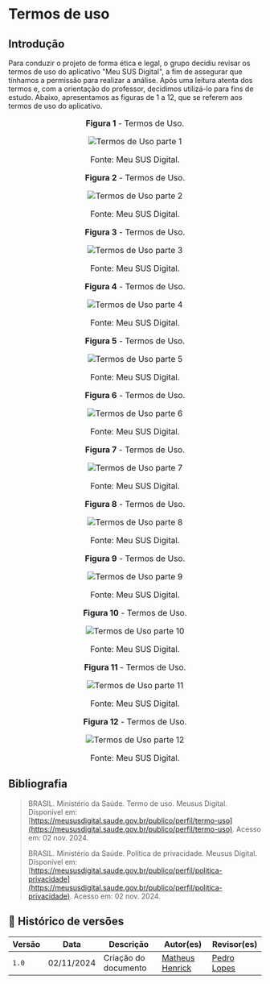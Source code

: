 # Termos de uso

## Introdução

Para conduzir o projeto de forma ética e legal, o grupo decidiu revisar os termos de uso do aplicativo "Meu SUS Digital", a fim de assegurar que tínhamos a permissão para realizar a análise. Após uma leitura atenta dos termos e, com a orientação do professor, decidimos utilizá-lo para fins de estudo. Abaixo, apresentamos as figuras de 1 a 12, que se referem aos termos de uso do aplicativo.

<div style="text-align: center; font-size: 16px;">
    <p><b>Figura 1</b> - Termos de Uso.</p>
    <img src="https://github.com/Requisitos-de-Software/2024.2-Grupo04/blob/main/docs/imagens/termo_SUS-pg1.png?raw=true" alt="Termos de Uso parte 1" />
    <p>Fonte: Meu SUS Digital.</p>
</div>
<div style="text-align: center; font-size: 16px;">
    <p><b>Figura 2</b> - Termos de Uso.</p>
    <img src="https://github.com/Requisitos-de-Software/2024.2-Grupo04/blob/main/docs/imagens/termo_SUS-pg2.png?raw=true" alt="Termos de Uso parte 2" />
    <p>Fonte: Meu SUS Digital.</p>
</div>
<div style="text-align: center; font-size: 16px;">
    <p><b>Figura 3</b> - Termos de Uso.</p>
    <img src="https://github.com/Requisitos-de-Software/2024.2-Grupo04/blob/main/docs/imagens/termo_SUS-pg3.png?raw=true" alt="Termos de Uso parte 3" />
    <p>Fonte: Meu SUS Digital.</p>
</div>
<div style="text-align: center; font-size: 16px;">
    <p><b>Figura 4</b> - Termos de Uso.</p>
    <img src="https://github.com/Requisitos-de-Software/2024.2-Grupo04/blob/main/docs/imagens/termo_SUS-pg4.png?raw=true" alt="Termos de Uso parte 4" />
    <p>Fonte: Meu SUS Digital.</p>
</div>
<div style="text-align: center; font-size: 16px;">
    <p><b>Figura 5</b> - Termos de Uso.</p>
    <img src="https://github.com/Requisitos-de-Software/2024.2-Grupo04/blob/main/docs/imagens/termo_SUS-pg5.png?raw=true" alt="Termos de Uso parte 5" />
    <p>Fonte: Meu SUS Digital.</p>
</div>
<div style="text-align: center; font-size: 16px;">
    <p><b>Figura 6</b> - Termos de Uso.</p>
    <img src="https://github.com/Requisitos-de-Software/2024.2-Grupo04/blob/main/docs/imagens/termo_SUS-pg6.png?raw=true" alt="Termos de Uso parte 6" />
    <p>Fonte: Meu SUS Digital.</p>
</div>
<div style="text-align: center; font-size: 16px;">
    <p><b>Figura 7</b> - Termos de Uso.</p>
    <img src="https://github.com/Requisitos-de-Software/2024.2-Grupo04/blob/main/docs/imagens/termo_SUS-pg7.png?raw=true" alt="Termos de Uso parte 7" />
    <p>Fonte: Meu SUS Digital.</p>
</div>
<div style="text-align: center; font-size: 16px;">
    <p><b>Figura 8</b> - Termos de Uso.</p>
    <img src="https://github.com/Requisitos-de-Software/2024.2-Grupo04/blob/main/docs/imagens/termo_SUS-pg8.png?raw=true" alt="Termos de Uso parte 8" />
    <p>Fonte: Meu SUS Digital.</p>
</div>
<div style="text-align: center; font-size: 16px;">
    <p><b>Figura 9</b> - Termos de Uso.</p>
    <img src="https://github.com/Requisitos-de-Software/2024.2-Grupo04/blob/main/docs/imagens/termo_SUS-pg9.png?raw=true" alt="Termos de Uso parte 9" />
    <p>Fonte: Meu SUS Digital.</p>
</div>
<div style="text-align: center; font-size: 16px;">
    <p><b>Figura 10</b> - Termos de Uso.</p>
    <img src="https://github.com/Requisitos-de-Software/2024.2-Grupo04/blob/main/docs/imagens/termo_SUS-pg10.png?raw=true" alt="Termos de Uso parte 10" />
    <p>Fonte: Meu SUS Digital.</p>
</div>
<div style="text-align: center; font-size: 16px;">
    <p><b>Figura 11</b> - Termos de Uso.</p>
    <img src="https://github.com/Requisitos-de-Software/2024.2-Grupo04/blob/main/docs/imagens/termo_SUS-pg11.png?raw=true" alt="Termos de Uso parte 11" />
    <p>Fonte: Meu SUS Digital.</p>
</div>
<div style="text-align: center; font-size: 16px;">
    <p><b>Figura 12</b> - Termos de Uso.</p>
    <img src="https://github.com/Requisitos-de-Software/2024.2-Grupo04/blob/main/docs/imagens/termo_SUS-pg12.png?raw=true" alt="Termos de Uso parte 12" />
    <p>Fonte: Meu SUS Digital.</p>
</div>

## Bibliografia
> BRASIL. Ministério da Saúde. Termo de uso. Meusus Digital. Disponível em: [https://meususdigital.saude.gov.br/publico/perfil/termo-uso](https://meususdigital.saude.gov.br/publico/perfil/termo-uso). Acesso em: 02 nov. 2024.</br>
>
> BRASIL. Ministério da Saúde. Política de privacidade. Meusus Digital. Disponível em: [https://meususdigital.saude.gov.br/publico/perfil/politica-privacidade](https://meususdigital.saude.gov.br/publico/perfil/politica-privacidade). Acesso em: 02 nov. 2024.</br>

## 📑 Histórico de versões 

Versão  |   Data   | Descrição | Autor(es) | Revisor(es)
--------- | ------ | ------ | ---------- | ----------
`1.0` | 02/11/2024| Criação do documento | [Matheus Henrick](https://github.com/MatheusHenrickSantos) | [Pedro Lopes](https://github.com/pLopess) |
